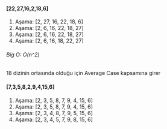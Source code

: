 #### [22,27,16,2,18,6]

1. Aşama: [2, 27, 16, 22, 18, 6]
2. Aşama: [2, 6, 16, 22, 18, 27]
3. Aşama: [2, 6, 16, 22, 18, 27]
4. Aşama: [2, 6, 16, 18, 22, 27]

###### Big O: O(n^2)

18 dizinin ortasında olduğu için Average Case kapsamına girer

#### [7,3,5,8,2,9,4,15,6]

1. Aşama: [2, 3, 5, 8, 7, 9, 4, 15, 6]
2. Aşama: [2, 3, 5, 8, 7, 9, 4, 15, 6]
3. Aşama: [2, 3, 4, 8, 7, 9, 5, 15, 6]
4. Aşama: [2, 3, 4, 5, 7, 9, 8, 15, 6]
